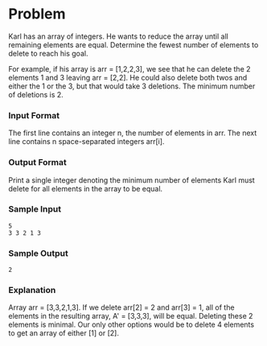# Problem
Karl has an array of integers. He wants to reduce the array until all remaining elements are equal. Determine the fewest number of elements to delete to reach his goal.

For example, if his array is arr = [1,2,2,3], we see that he can delete the 2 elements 1 and 3 leaving arr = [2,2]. He could also delete both twos and either the 1 or the 3, but that would take 3 deletions. The minimum number of deletions is 2.
### Input Format
The first line contains an integer n, the number of elements in arr. 
The next line contains n space-separated integers arr[i].
### Output Format
Print a single integer denoting the minimum number of elements Karl must delete for all elements in the array to be equal.
### Sample Input
```
5
3 3 2 1 3
```
### Sample Output
```
2
```
### Explanation
Array arr = [3,3,2,1,3]. If we delete arr[2] = 2 and arr[3] = 1, all of the elements in the resulting array, A' = [3,3,3], will be equal. Deleting these 2 elements is minimal. Our only other options would be to delete 4 elements to get an array of either [1] or [2].